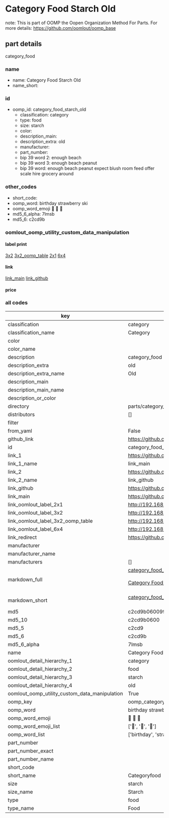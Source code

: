 # Category Food Starch Old  

note: This is part of OOMP the Oopen Organization Method For Parts. For more details: https://github.com/oomlout/oomp_base

##  part details
  



category_food



### name
* name: Category Food Starch Old
* name_short: 
### id
* oomp_id: category_food_starch_old
  * classification: category
  * type: food
  * size: starch
  * color: 
  * description_main: 
  * description_extra: old
  * manufacturer: 
  * part_number: 
  * bip 39 word 2: enough beach
  * bip 39 word 3: enough beach peanut
  * bip 39 word: enough beach peanut expect blush room feed offer scale hire grocery around

### other_codes
* short_code: 
* oomp_word: birthday strawberry ski
* oomp_word_emoji :birthday: :strawberry: :ski:
* md5_6_alpha: 7lmsb
* md5_6: c2cd9b






### oomlout_oomp_utility_custom_data_manipulation
#### label print
[3x2](http://192.168.1.245:1112/?label=oomp%207lmsb)
[3x2_oomp_table](http://192.168.1.108:1112/?label=oomp%207lmsb)
[2x1](http://192.168.1.242:1112/?label=oomp%207lmsb)
[6x4](http://192.168.1.55:1112/?label=oomp%207lmsb)    

#### link

[link_main](https://github.com/oomlout/oomlout_oomp_version_1_messy/tree/main/parts/category_food_starch_old) [link_github](https://github.com/oomlout/oomlout_oomp_version_1_messy/tree/main/parts/category_food_starch_old)                             

#### price







### all codes 
| key | value |  
| --- | --- |  
| classification | category |  
| classification_name | Category |  
| color |  |  
| color_name |  |  
| description | category_food |  
| description_extra | old |  
| description_extra_name | Old |  
| description_main |  |  
| description_main_name |  |  
| description_or_color |   |  
| directory | parts/category_food_starch_old |  
| distributors | [] |  
| filter |  |  
| from_yaml | False |  
| github_link | https://github.com/oomlout/oomlout_oomp_part_src/tree/main/parts/category_food_starch_old |  
| id | category_food_starch_old |  
| link_1 | https://github.com/oomlout/oomlout_oomp_version_1_messy/tree/main/parts/category_food_starch_old |  
| link_1_name | link_main |  
| link_2 | https://github.com/oomlout/oomlout_oomp_version_1_messy/tree/main/parts/category_food_starch_old |  
| link_2_name | link_github |  
| link_github | https://github.com/oomlout/oomlout_oomp_version_1_messy/tree/main/parts/category_food_starch_old |  
| link_main | https://github.com/oomlout/oomlout_oomp_version_1_messy/tree/main/parts/category_food_starch_old |  
| link_oomlout_label_2x1 | http://192.168.1.242:1112/?label=oomp%207lmsb |  
| link_oomlout_label_3x2 | http://192.168.1.245:1112/?label=oomp%207lmsb |  
| link_oomlout_label_3x2_oomp_table | http://192.168.1.108:1112/?label=oomp%207lmsb |  
| link_oomlout_label_6x4 | http://192.168.1.55:1112/?label=oomp%207lmsb |  
| link_redirect | https://github.com/oomlout/oomlout_oomp_version_1_messy/tree/main/parts/category_food_starch_old |  
| manufacturer |  |  
| manufacturer_name |  |  
| manufacturers | [] |  
| markdown_full | [category_food_starch_old](none)<br>[](none)<br>[Category Food Starch Old](none)<br><br> |  
| markdown_short | [category_food_starch_old](none)<br><br> |  
| md5 | c2cd9b0600996a96ef8c450543c4da57 |  
| md5_10 | c2cd9b0600 |  
| md5_5 | c2cd9 |  
| md5_6 | c2cd9b |  
| md5_6_alpha | 7lmsb |  
| name | Category Food Starch Old |  
| oomlout_detail_hierarchy_1 | category |  
| oomlout_detail_hierarchy_2 | food |  
| oomlout_detail_hierarchy_3 | starch |  
| oomlout_detail_hierarchy_4 | old |  
| oomlout_oomp_utility_custom_data_manipulation | True |  
| oomp_key | oomp_category_food_starch_old |  
| oomp_word | birthday strawberry ski |  
| oomp_word_emoji | :birthday: :strawberry: :ski: |  
| oomp_word_emoji_list | [':birthday:', ':strawberry:', ':ski:'] |  
| oomp_word_list | ['birthday', 'strawberry', 'ski'] |  
| part_number |  |  
| part_number_exact |  |  
| part_number_name |  |  
| short_code |  |  
| short_name | Categoryfood |  
| size | starch |  
| size_name | Starch |  
| type | food |  
| type_name | Food |  
